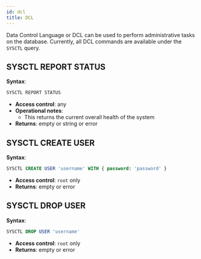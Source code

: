 ```yaml
---
id: dcl
title: DCL
---
```


Data Control Language or DCL can be used to perform administrative tasks on the database. Currently, all DCL commands are 
available under the `SYSCTL` query.

## SYSCTL REPORT STATUS

**Syntax**:
```sql
SYSCTL REPORT STATUS
```
- **Access control**: any
- **Operational notes**:
  - This returns the current overall health of the system
- **Returns**: empty or string or error

## SYSCTL CREATE USER

**Syntax**:
```sql
SYSCTL CREATE USER 'username' WITH { password: 'password' }
```
- **Access control**: `root` only
- **Returns**: empty or error

## SYSCTL DROP USER

**Syntax**:
```sql
SYSCTL DROP USER 'username'
```
- **Access control**: `root` only
- **Returns**: empty or error
